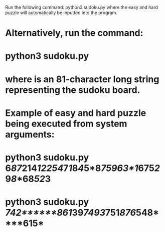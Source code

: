 Run the following command:
python3 sudoku.py
where the easy and hard puzzle will automatically be inputted into the program.

# Alternatively, run the command:
# python3 sudoku.py <pattern>
# where <pattern> is an 81-character long string representing the sudoku board.

# Example of easy and hard puzzle being executed from system arguments:
# python3 sudoku.py 6*87*21**4***1***2*254*****7*1*8*4*5*8*****7*5*9*6*3*1*****675*2***9***8**68*52*3
# python3 sudoku.py *7**42********861*39******7*****4**9**3***7**5**1*****8******76*548********61**5*
